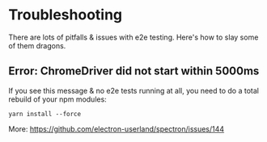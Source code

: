# Troubleshooting

There are lots of pitfalls & issues with e2e testing. Here's how to slay some of them dragons.

## Error: ChromeDriver did not start within 5000ms
If you see this message & no e2e tests running at all, you need to do a total rebuild of your npm modules:

```
yarn install --force
```

More:
https://github.com/electron-userland/spectron/issues/144